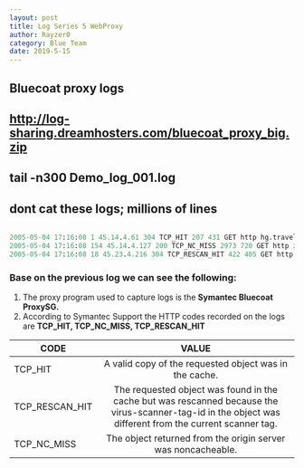 ```yaml
---
layout: post
title: Log Series 5 WebProxy
author: Rayzer0
category: Blue Team
date: 2019-5-15
---
```


## Bluecoat proxy logs
## http://log-sharing.dreamhosters.com/bluecoat_proxy_big.zip
## tail -n300 Demo_log_001.log
## dont **cat** these logs; millions of lines

```perl

2005-05-04 17:16:08 1 45.14.4.61 304 TCP_HIT 207 431 GET http hg.travelocity.com.edgesuite.net /graphics/tvly_mc_125x25.gif - - DIRECT 80.67.66.62 image/gif "Mozilla/4.0 (compatible; MSIE 6.0; Windows NT 5.1; SV1)" PROXIED Travel - 192.16.170.42 SG-HTTP-Service - none -
2005-05-04 17:16:08 154 45.14.4.127 200 TCP_NC_MISS 2973 720 GET http images.google.com /images ?q=tbn:-dEjG3JAHxgJ:www.kevcom.com/images/linux/linux.logo.2yp.jpg - DIRECT images.google.com image/jpeg "Mozilla/5.0 (Macintosh; U; PPC Mac OS X; en) AppleWebKit/312.1 (KHTML, like Gecko) Safari/312" PROXIED Hacking/Proxy%20Avoidance - 192.16.170.42 SG-HTTP-Service - none -
2005-05-04 17:16:08 18 45.23.4.216 304 TCP_RESCAN_HIT 422 405 GET http twinpeaksweather.com /java-sys/Dgclock.class - - DIRECT 66.235.216.135 application/octet-stream "Mozilla/4.0 (Windows 2000 5.0) Java/1.5.0_02" PROXIED News/Media - 192.16.170.42 SG-HTTP-Service - none -
```

### Base on the previous log we can see the following:

1. The proxy program used to capture logs is the **Symantec Bluecoat ProxySG.**
2. According to Symantec Support the HTTP codes recorded on the logs are **TCP_HIT, TCP_NC_MISS, TCP_RESCAN_HIT**

| CODE          | VALUE         | 
| ------------- |:-------------:| 
| TCP_HIT       | A valid copy of the requested object was in the cache. |
| TCP_RESCAN_HIT| The requested object was found in the cache but was rescanned because the virus-scanner-tag-id in the object was different from the current scanner tag.         |  
| TCP_NC_MISS   | The object returned from the origin server was noncacheable.     | 
